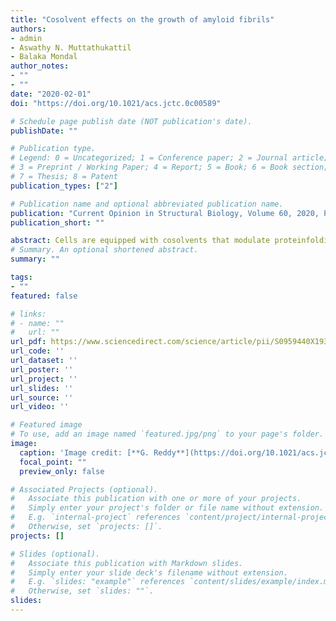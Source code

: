 ```yaml
---
title: "Cosolvent effects on the growth of amyloid fibrils"
authors:
- admin
- Aswathy N. Muttathukattil
- Balaka Mondal
author_notes:
- ""
- ""
date: "2020-02-01"
doi: "https://doi.org/10.1021/acs.jctc.0c00589"

# Schedule page publish date (NOT publication's date).
publishDate: ""

# Publication type.
# Legend: 0 = Uncategorized; 1 = Conference paper; 2 = Journal article;
# 3 = Preprint / Working Paper; 4 = Report; 5 = Book; 6 = Book section;
# 7 = Thesis; 8 = Patent
publication_types: ["2"]

# Publication name and optional abbreviated publication name.
publication: "Current Opinion in Structural Biology, Volume 60, 2020, Pages 101-109,"
publication_short: ""

abstract: Cells are equipped with cosolvents that modulate proteinfolding and aggregation to withstand water stress. The effect ofcosolvents on the aggregation rates depends on whether thepolypeptide sequence is an intrinsically disordered protein(IDP) or can fold into a specific native structure. Cosolvents,which act as denaturants generally slow down aggregation inIDPs, while expediting it in globular proteins. In contrast,protecting osmolytes facilitate aggregation in IDPs, whileslowing it down in globular proteins. In this review we highlightthe recent computational approaches to gain insight into therole of cosolvents on the aggregation mechanism of IDPs andglobular proteins. Computer simulations using the moleculartransfer model, which implements the cosolvent effects incoarse-grained protein models in conjunction with enhancedsampling techniques played an important role in elucidating theeffect of cosolvents on the growth of amyloid fibrils.
# Summary. An optional shortened abstract.
summary: ""

tags:
- ""
featured: false

# links:
# - name: ""
#   url: ""
url_pdf: https://www.sciencedirect.com/science/article/pii/S0959440X19301502/pdfft?isDTMRedir=true&download=true
url_code: ''
url_dataset: ''
url_poster: ''
url_project: ''
url_slides: ''
url_source: ''
url_video: ''

# Featured image
# To use, add an image named `featured.jpg/png` to your page's folder. 
image:
  caption: 'Image credit: [**G. Reddy**](https://doi.org/10.1021/acs.jctc.0c00589)'
  focal_point: ""
  preview_only: false

# Associated Projects (optional).
#   Associate this publication with one or more of your projects.
#   Simply enter your project's folder or file name without extension.
#   E.g. `internal-project` references `content/project/internal-project/index.md`.
#   Otherwise, set `projects: []`.
projects: []

# Slides (optional).
#   Associate this publication with Markdown slides.
#   Simply enter your slide deck's filename without extension.
#   E.g. `slides: "example"` references `content/slides/example/index.md`.
#   Otherwise, set `slides: ""`.
slides:
---
```

